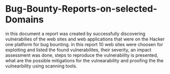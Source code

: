 # Bug-Bounty-Reports-on-selected-Domains
in this document a report was created by successfully discovering vulnerabilies of the web sites and web applications that were on the Hacker one platform for bug bounting.
in this report 10 web sites were choosen for exploiting and listed the found vulnerabilites, their severity, an impact assessment was done, steps to reproduce the vulnerability is presented, what are the possible mitigations for the vulnearability and proofing the the vulnearbility using scanning tools.
